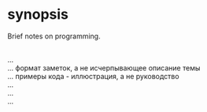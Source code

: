 # synopsis
Brief notes on programming.


<br>...
<br>... формат заметок, а не исчерпывающее описание темы
<br>... примеры кода - иллюстрация, а не руководство
<br>...
<br>...
<br>...
